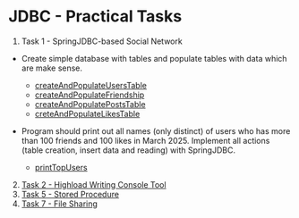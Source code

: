 # JDBC - Practical Tasks

1. Task 1 - SpringJDBC-based Social Network
  - Create simple database with tables and populate tables with data which are make sense.
    - [createAndPopulateUsersTable](https://github.com/pedroasd/java-program/blob/m03-jdbc-1/src/main/java/com/pedro/jdbc/SocialNetwork.java#L53)
    - [createAndPopulateFriendship](https://github.com/pedroasd/java-program/blob/m03-jdbc-1/src/main/java/com/pedro/jdbc/SocialNetwork.java#L68)
    - [createAndPopulatePostsTable](https://github.com/pedroasd/java-program/blob/m03-jdbc-1/src/main/java/com/pedro/jdbc/SocialNetwork.java#L85)
    - [creteAndPopulateLikesTable](https://github.com/pedroasd/java-program/blob/m03-jdbc-1/src/main/java/com/pedro/jdbc/SocialNetwork.java#L106)
    
  - Program should print out all names (only distinct) of users who has more than 100 friends and 100 likes in March 2025. Implement all actions (table creation, insert data and reading) with SpringJDBC.
    - [printTopUsers](https://github.com/pedroasd/java-program/blob/m03-jdbc-1/src/main/java/com/pedro/jdbc/SocialNetwork.java#L41)

2. [Task 2 - Highload Writing Console Tool](https://github.com/pedroasd/java-program/blob/m03-jdbc-2/README.md)
3. [Task 5 - Stored Procedure](https://github.com/pedroasd/java-program/blob/m03-jdbc-3/README.md)
4. [Task 7 - File Sharing](https://github.com/pedroasd/java-program/blob/m03-jdbc-4/README.md)

